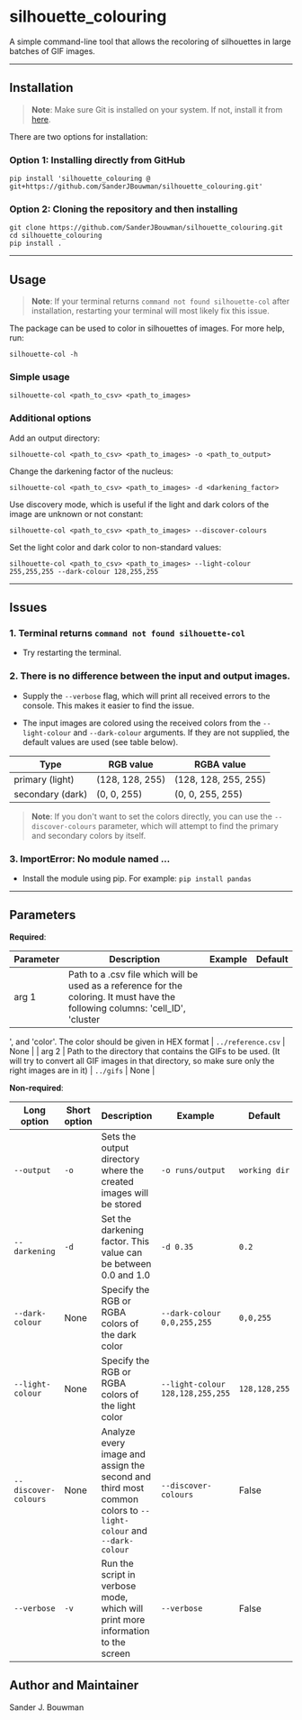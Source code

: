 # silhouette_colouring

A simple command-line tool that allows the recoloring of silhouettes in large batches of GIF images.

---

## Installation

>**Note**: Make sure Git is installed on your system. If not, install it from [here](https://git-scm.com/book/en/v2/Getting-Started-Installing-Git).

There are two options for installation:

### Option 1: Installing directly from GitHub

```shell
pip install 'silhouette_colouring @ git+https://github.com/SanderJBouwman/silhouette_colouring.git'
```

### Option 2: Cloning the repository and then installing

```shell 
git clone https://github.com/SanderJBouwman/silhouette_colouring.git
cd silhouette_colouring
pip install .
```

---

## Usage

>**Note**: If your terminal returns `command not found silhouette-col` after installation, restarting your terminal will most likely fix this issue.

The package can be used to color in silhouettes of images. For more help, run:

```shell
silhouette-col -h
```

### Simple usage

```shell
silhouette-col <path_to_csv> <path_to_images>
```

### Additional options 

Add an output directory:

```shell
silhouette-col <path_to_csv> <path_to_images> -o <path_to_output>
```

Change the darkening factor of the nucleus:

```shell
silhouette-col <path_to_csv> <path_to_images> -d <darkening_factor>
```

Use discovery mode, which is useful if the light and dark colors of the image are unknown or not constant:

```shell
silhouette-col <path_to_csv> <path_to_images> --discover-colours
```

Set the light color and dark color to non-standard values:

```shell
silhouette-col <path_to_csv> <path_to_images> --light-colour 255,255,255 --dark-colour 128,255,255
```

---

## Issues 

### 1. Terminal returns `command not found silhouette-col`

- Try restarting the terminal.

### 2. There is no difference between the input and output images.

- Supply the `--verbose` flag, which will print all received errors to the console. This makes it easier to find the issue.

- The input images are colored using the received colors from the `--light-colour` and `--dark-colour` arguments. If they are not supplied, the default values are used (see table below).

| Type      	| RGB value        	| RGBA value          	|
|-----------	|-----------------	|----------------------	|
| primary (light)   	| (128, 128, 255) 	| (128, 128, 255, 255) 	|
| secondary (dark) 	| (0, 0, 255)     	| (0, 0, 255, 255)     	|

>**Note**: If you don't want to set the colors directly, you can use the `--discover-colours` parameter, which will attempt to find the primary and secondary colors by itself.

### 3. ImportError: No module named ...

- Install the module using pip. For example: 
  `pip install pandas`

---

## Parameters 

**Required**:

| Parameter 	| Description                                                                                                                                                                          	| Example            	| Default 	|
|-----------	|--------------------------------------------------------------------------------------------------------------------------------------------------------------------------------------	|--------------------	|---------	|
| arg 1     	| Path to a .csv file which will be used as a reference for the coloring. It must have the following columns: 'cell_ID', 'cluster

', and 'color'. The color should be given in HEX format 	| `../reference.csv` 	| None    	|
| arg 2     	| Path to the directory that contains the GIFs to be used. (It will try to convert all GIF images in that directory, so make sure only the right images are in it)                     	| `../gifs`          	| None    	|

**Non-required**:

| Long option | Short option | Description | Example | Default |
|---|---|---|---|---|
| `--output` | `-o` | Sets the output directory where the created images will be stored | `-o runs/output` | `working dir` |
| `--darkening` | `-d` | Set the darkening factor. This value can be between 0.0 and 1.0 | `-d 0.35` | `0.2` |
| `--dark-colour` | None | Specify the RGB or RGBA colors of the dark color | `--dark-colour 0,0,255,255` | `0,0,255` |
| `--light-colour` | None | Specify the RGB or RGBA colors of the light color | `--light-colour 128,128,255,255` | `128,128,255` |
| `--discover-colours` | None | Analyze every image and assign the second and third most common colors to `--light-colour` and `--dark-colour` | `--discover-colours` | False |
| `--verbose` | `-v` | Run the script in verbose mode, which will print more information to the screen | `--verbose` | False |

## Author and Maintainer
Sander J. Bouwman
